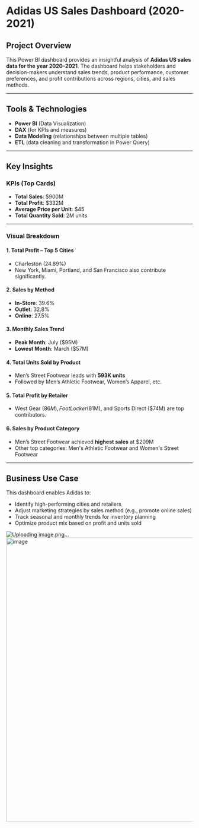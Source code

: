 # Adidas US Sales Dashboard (2020-2021)

## Project Overview

This Power BI dashboard provides an insightful analysis of **Adidas US sales data for the year 2020–2021**. The dashboard helps stakeholders and decision-makers understand sales trends, product performance, customer preferences, and profit contributions across regions, cities, and sales methods.

---

## Tools & Technologies

- **Power BI** (Data Visualization)
- **DAX** (for KPIs and measures)
- **Data Modeling** (relationships between multiple tables)
- **ETL** (data cleaning and transformation in Power Query)

---

## Key Insights

### KPIs (Top Cards)
- **Total Sales**: $900M  
- **Total Profit**: $332M  
- **Average Price per Unit**: $45  
- **Total Quantity Sold**: 2M units  

---

### Visual Breakdown

#### 1. **Total Profit – Top 5 Cities**
- Charleston (24.89%)
- New York, Miami, Portland, and San Francisco also contribute significantly.

#### 2. **Sales by Method**
- **In-Store**: 39.6%
- **Outlet**: 32.8%
- **Online**: 27.5%

#### 3. **Monthly Sales Trend**
- **Peak Month**: July ($95M)
- **Lowest Month**: March ($57M)

#### 4. **Total Units Sold by Product**
- Men’s Street Footwear leads with **593K units**
- Followed by Men’s Athletic Footwear, Women’s Apparel, etc.

#### 5. **Total Profit by Retailer**
- West Gear ($86M), Foot Locker ($81M), and Sports Direct ($74M) are top contributors.

#### 6. **Sales by Product Category**
- Men’s Street Footwear achieved **highest sales** at $209M
- Other top categories: Men's Athletic Footwear and Women's Street Footwear

---

## Business Use Case

This dashboard enables Adidas to:
- Identify high-performing cities and retailers
- Adjust marketing strategies by sales method (e.g., promote online sales)
- Track seasonal and monthly trends for inventory planning
- Optimize product mix based on profit and units sold

![Uploading image.png…]()
<img width="1368" height="766" alt="image" src="https://github.com/user-attachments/assets/0015752e-7e85-4466-9899-0949daea26d8" />


